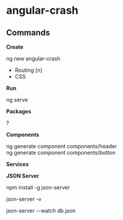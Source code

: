 # angular-crash

## Commands

**Create**

ng new angular-crash

- Routing [n]
- CSS

**Run**

ng serve

**Packages**

?

**Components**

ng generate component components/header<br>
ng generate component components/button

**Services**



**JSON Server**

npm install -g json-server

json-server -v

json-server --watch db.json































